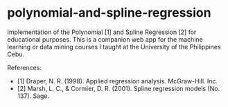 # polynomial-and-spline-regression
Implementation of the Polynomial [1] and Spline Regression [2] for educational purposes. This is a companion web app for the machine learning or data mining courses I taught at the University of the Philippines Cebu.

References:
- [1] Draper, N. R. (1998). Applied regression analysis. McGraw-Hill. Inc.
- [2] Marsh, L. C., & Cormier, D. R. (2001). Spline regression models (No. 137). Sage.
